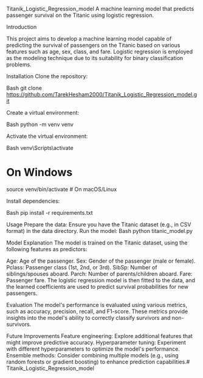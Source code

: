 Titanik_Logistic_Regression_model
A machine learning model that predicts passenger survival on the Titanic using logistic regression.

Introduction

This project aims to develop a machine learning model capable of predicting the survival of passengers on the Titanic based on various features such as age, sex, class, and fare. Logistic regression is employed as the modeling technique due to its suitability for binary classification problems.

Installation
Clone the repository:

Bash
git clone https://github.com/TarekHesham2000/Titanik_Logistic_Regression_model.git


Create a virtual environment:

Bash
python -m venv venv

Activate the virtual environment:

Bash
venv\Scripts\activate   
  # On Windows
source venv/bin/activate  # On macOS/Linux

Install dependencies:

Bash
pip install -r requirements.txt

Usage
Prepare the data: Ensure you have the Titanic dataset (e.g., in CSV format) in the data directory.
Run the model:
Bash
python titanic_model.py

Model Explanation
The model is trained on the Titanic dataset, using the following features as predictors:

Age: Age of the passenger.
Sex: Gender of the passenger (male or female).
Pclass: Passenger class (1st, 2nd, or 3rd).
SibSp: Number of siblings/spouses aboard.
Parch: Number of parents/children aboard.
Fare: Passenger fare.
The logistic regression model is then fitted to the data, and the learned coefficients are used to predict survival probabilities for new passengers.

Evaluation
The model's performance is evaluated using various metrics, such as accuracy, precision, recall, and F1-score. These metrics provide insights into the model's ability to correctly classify survivors and non-survivors.   

Future Improvements
Feature engineering: Explore additional features that might improve predictive accuracy.
Hyperparameter tuning: Experiment with different hyperparameters to optimize the model's performance.
Ensemble methods: Consider combining multiple models (e.g., using random forests or gradient boosting) to enhance prediction capabilities.# Titanik_Logistic_Regression_model
